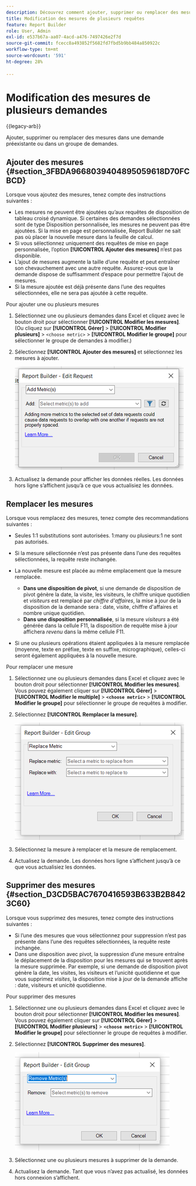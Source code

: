 ```yaml
---
description: Découvrez comment ajouter, supprimer ou remplacer des mesures dans une demande préexistante ou dans un groupe de demandes.
title: Modification des mesures de plusieurs requêtes
feature: Report Builder
role: User, Admin
exl-id: e537b67a-aa07-4acd-a476-7497426e2f7d
source-git-commit: fcecc8a493852f5682fd7fbd5b9bb484a850922c
workflow-type: tm+mt
source-wordcount: '591'
ht-degree: 28%

---
```


# Modification des mesures de plusieurs demandes

{{legacy-arb}}

Ajouter, supprimer ou remplacer des mesures dans une demande préexistante ou dans un groupe de demandes.

## Ajouter des mesures {#section_3FBDA9668039404895059618D70FCBCD}

Lorsque vous ajoutez des mesures, tenez compte des instructions suivantes :

* Les mesures ne peuvent être ajoutées qu’aux requêtes de disposition de tableau croisé dynamique.
Si certaines des demandes sélectionnées sont de type Disposition personnalisée, les mesures ne peuvent pas être ajoutées. Si la mise en page est personnalisée, Report Builder ne sait pas où placer la nouvelle mesure dans la feuille de calcul.
* Si vous sélectionnez uniquement des requêtes de mise en page personnalisée, l’option **[!UICONTROL Ajouter des mesures]** n’est pas disponible.
* L’ajout de mesures augmente la taille d’une requête et peut entraîner son chevauchement avec une autre requête. Assurez-vous que la demande dispose de suffisamment d’espace pour permettre l’ajout de mesures.
* Si la mesure ajoutée est déjà présente dans l’une des requêtes sélectionnées, elle ne sera pas ajoutée à cette requête.

Pour ajouter une ou plusieurs mesures

1. Sélectionnez une ou plusieurs demandes dans Excel et cliquez avec le bouton droit pour sélectionner **[!UICONTROL Modifier les mesures]**. (Ou cliquez sur **[!UICONTROL Gérer]** > **[!UICONTROL Modifier plusieurs]** > `<choose metric>` > **[!UICONTROL Modifier le groupe]** pour sélectionner le groupe de demandes à modifier.)
1. Sélectionnez **[!UICONTROL Ajouter des mesures]** et sélectionnez les mesures à ajouter.

   ![Capture d’écran affichant l’option Modifier la demande, Ajouter une ou plusieurs mesures sélectionnée.](assets/add_metric.png)

1. Actualisez la demande pour afficher les données réelles. Les données hors ligne s’affichent jusqu’à ce que vous actualisiez les données.

## Remplacer les mesures

Lorsque vous remplacez des mesures, tenez compte des recommandations suivantes :

* Seules 1:1 substitutions sont autorisées. 1:many ou plusieurs:1 ne sont pas autorisés.
* Si la mesure sélectionnée n’est pas présente dans l’une des requêtes sélectionnées, la requête reste inchangée.
* La nouvelle mesure est placée au même emplacement que la mesure remplacée.

   * **Dans une disposition de pivot**, si une demande de disposition de pivot génère la date, la visite, les visiteurs, le chiffre unique quotidien et *visiteurs* est remplacé par *chiffre d&#39;affaires*, la mise à jour de la disposition de la demande sera : date, visite, chiffre d&#39;affaires et nombre unique quotidien.
   * **Dans une disposition personnalisée**, si la mesure *visiteurs* a été générée dans la cellule F11, la disposition de requête mise à jour affichera *revenu* dans la même cellule F11.

* Si une ou plusieurs opérations étaient appliquées à la mesure remplacée (moyenne, texte en préfixe, texte en suffixe, micrographique), celles-ci seront également appliquées à la nouvelle mesure.

Pour remplacer une mesure

1. Sélectionnez une ou plusieurs demandes dans Excel et cliquez avec le bouton droit pour sélectionner **[!UICONTROL Modifier les mesures]**. Vous pouvez également cliquer sur **[!UICONTROL Gérer]** > **[!UICONTROL Modifier le multiple]** > **`<choose metric>`** > **[!UICONTROL Modifier le groupe]** pour sélectionner le groupe de requêtes à modifier.

1. Sélectionnez **[!UICONTROL Remplacer la mesure]**.

   ![Copie d’écran de l’écran Modifier le groupe avec l’option Remplacer la mesure sélectionnée.](assets/replace_metric.png)

1. Sélectionnez la mesure à remplacer et la mesure de remplacement.
1. Actualisez la demande. Les données hors ligne s’affichent jusqu’à ce que vous actualisiez les données.

## Supprimer des mesures {#section_D3CD5BAC7670416593B633B2B8423C60}

Lorsque vous supprimez des mesures, tenez compte des instructions suivantes :

* Si l’une des mesures que vous sélectionnez pour suppression n’est pas présente dans l’une des requêtes sélectionnées, la requête reste inchangée.
* Dans une disposition avec pivot, la suppression d’une mesure entraîne le déplacement de la disposition pour les mesures qui se trouvent après la mesure supprimée. Par exemple, si une demande de disposition pivot génère la date, les visites, les visiteurs et l’unicité quotidienne et que vous supprimez *visites*, la disposition mise à jour de la demande affiche : date, visiteurs et unicité quotidienne.

Pour supprimer des mesures

1. Sélectionnez une ou plusieurs demandes dans Excel et cliquez avec le bouton droit pour sélectionner **[!UICONTROL Modifier les mesures]**. Vous pouvez également cliquer sur **[!UICONTROL Gérer]** > **[!UICONTROL Modifier plusieurs]** > **`<choose metric>`** > **[!UICONTROL Modifier le groupe]** pour sélectionner le groupe de requêtes à modifier.

1. Sélectionnez **[!UICONTROL Supprimer des mesures]**.

   ![Capture d’écran affichant l’option Modifier le groupe et Supprimer les mesures sélectionnée.](assets/remove_metric.png)

1. Sélectionnez une ou plusieurs mesures à supprimer de la demande.
1. Actualisez la demande. Tant que vous n’avez pas actualisé, les données hors connexion s’affichent.
